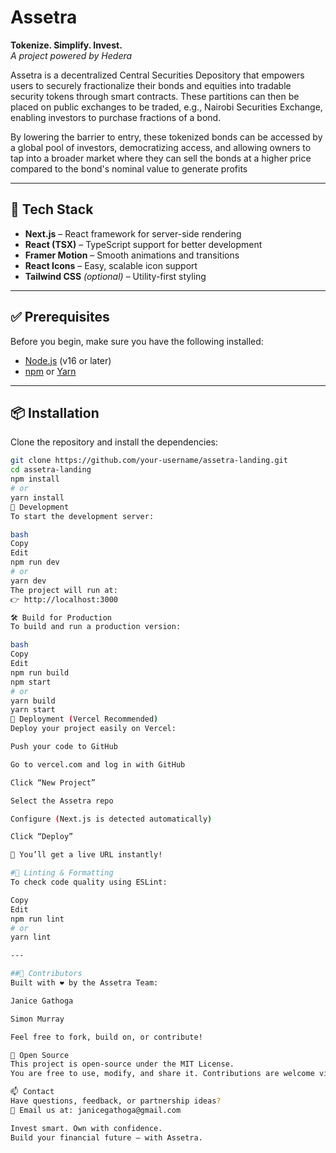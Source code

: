 
#  Assetra  
**Tokenize. Simplify. Invest.**  
*A project powered by Hedera*

Assetra is a decentralized Central Securities Depository that empowers users to securely fractionalize their bonds and equities into tradable security tokens through smart contracts. These partitions can then be placed on public exchanges to be traded, e.g., Nairobi Securities Exchange, enabling investors to purchase fractions of a bond.

By lowering the barrier to entry, these tokenized bonds can be accessed by a global pool of investors, democratizing access, and allowing owners to tap into a broader market where they can sell the bonds at a higher price compared to the bond's nominal value to generate profits


---

## 🚀 Tech Stack

- **Next.js** – React framework for server-side rendering  
- **React (TSX)** – TypeScript support for better development  
- **Framer Motion** – Smooth animations and transitions  
- **React Icons** – Easy, scalable icon support  
- **Tailwind CSS** *(optional)* – Utility-first styling

---

## ✅ Prerequisites

Before you begin, make sure you have the following installed:

- [Node.js](https://nodejs.org/) (v16 or later)  
- [npm](https://www.npmjs.com/) or [Yarn](https://yarnpkg.com/)

---

## 📦 Installation

Clone the repository and install the dependencies:

```bash
git clone https://github.com/your-username/assetra-landing.git
cd assetra-landing
npm install
# or
yarn install
🧪 Development
To start the development server:

bash
Copy
Edit
npm run dev
# or
yarn dev
The project will run at:
👉 http://localhost:3000

🛠️ Build for Production
To build and run a production version:

bash
Copy
Edit
npm run build
npm start
# or
yarn build
yarn start
🚀 Deployment (Vercel Recommended)
Deploy your project easily on Vercel:

Push your code to GitHub

Go to vercel.com and log in with GitHub

Click “New Project”

Select the Assetra repo

Configure (Next.js is detected automatically)

Click “Deploy”

🎉 You’ll get a live URL instantly!

#🧼 Linting & Formatting
To check code quality using ESLint:

Copy
Edit
npm run lint
# or
yarn lint

---

##👥 Contributors
Built with ❤️ by the Assetra Team:

Janice Gathoga

Simon Murray

Feel free to fork, build on, or contribute!

👐 Open Source
This project is open-source under the MIT License.
You are free to use, modify, and share it. Contributions are welcome via pull requests or issues.

📫 Contact
Have questions, feedback, or partnership ideas?
📩 Email us at: janicegathoga@gmail.com

Invest smart. Own with confidence.
Build your financial future — with Assetra.

